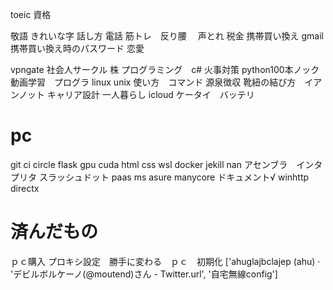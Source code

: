 toeic
資格

敬語
きれいな字
話し方
電話
筋トレ　反り腰　
声とれ
税金
携帯買い換え
gmail 携帯買い換え時のパスワード
恋愛


vpngate
社会人サークル
株
プログラミング　c#
火事対策
python100本ノック
動画学習　プログラ
linux unix 使い方　コマンド
源泉徴収
靴紐の結び方　イアンノット
キャリア設計
一人暮らし
icloud
ケータイ　バッテリ



# pc
git
ci circle
flask
gpu cuda
html css
wsl 
docker
jekill
nan 
アセンブラ　インタプリタ
スラッシュドット
paas
ms asure
manycore
ドキュメント√
winhttp
directx



# 済んだもの
ｐｃ購入
プロキシ設定　勝手に変わる　ｐｃ　初期化
['ahuglajbclajep (ahu) · 'デビルボルケーノ(@moutend)さん - Twitter.url', '自宅無線config']
